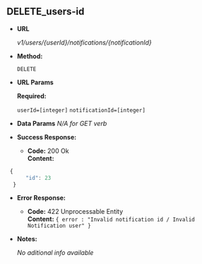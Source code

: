 **DELETE_users-id**
----
  

* **URL**

  _v1/users/{userId}/notifications/{notificationId}_

* **Method:**
  
  `DELETE` 
  
*  **URL Params**

   **Required:**
 
   `userId=[integer]`
   `notificationId=[integer]`


* **Data Params**
  _N/A for GET verb_

* **Success Response:** 

  * **Code:** 200 Ok <br />
    **Content:** 

```javascript
 { 
      "id": 23
  }
```
 
* **Error Response:**

  * **Code:** 422 Unprocessable Entity <br />
    **Content:** `{ error : "Invalid notification id / Invalid Notification user" }`

* **Notes:**

  _No aditional info available_
